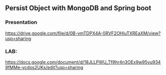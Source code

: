 
## Persist Object with MongoDB and Spring boot

### Presentation

https://drive.google.com/file/d/0B-vmTDPX4A-0RVF2OHluTXREaXM/view?usp=sharing


### LAB:
https://docs.google.com/document/d/18JLLPWU_Tf9hr4n3OEx9w95vu9349fMMe-vcdos2UKs/edit?usp=sharing
